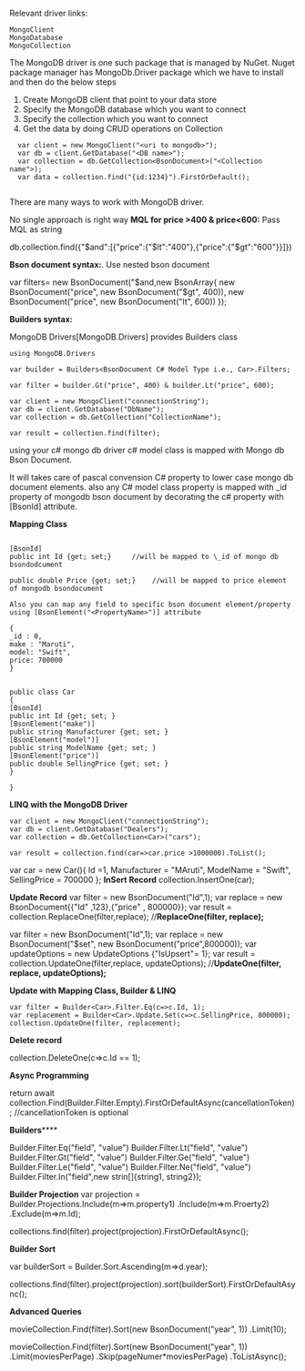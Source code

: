 
Relevant driver links:

    MongoClient
    MongoDatabase
    MongoCollection


The MongoDB driver is one such package that is managed by NuGet.
Nuget package manager has MongoDb.Driver package which we have to install and then do the below steps

  1. Create MongoDB client that point to your data store
  2. Specify the MongoDB database which you want to connect
  3. Specify the collection which you want to connect
  4. Get the data by doing CRUD operations on Collection

```
  var client = new MongoClient("<uri to mongodb>");
  var db = client.GetDatabase("<DB name>");
  var collection = db.GetCollection<BsonDocument>("<Collection name">);
  var data = collection.find("{id:1234}").FirstOrDefault();
  
```
There are many ways to work with MongoDB driver.

No single approach is right way
**MQL for price >400 & price<600:** Pass MQL as string

db.collection.find({"$and":[{"price":{"$lt":"400"},{"price":{"$gt":"600"}}]})

**Bson document syntax:**.  Use nested bson document

var filters= new BsonDocument("$and,new BsonArray{
new BsonDocument("price", new BsonDocument("$gt", 400)),
new BsonDocument("price", new BsonDocument("lt", 600))
});

**Builders syntax:**


MongoDB Drivers[MongoDB.Drivers] provides Builders class

```
using MongoDB.Drivers

var builder = Builders<BsonDocument C# Model Type i.e., Car>.Filters;

var filter = builder.Gt("price", 400) & builder.Lt("price", 600);

var client = new MongoClient("connectionString");
var db = client.GetDatabase("DbName");
var collection = db.GetCollection("CollectionName");

var result = collection.find(filter);

```
using your c# mongo db driver c# model class is mapped with Mongo db Bson Document.

It will takes care of pascal convension C# property to lower case mongo db document elements.
also any C# model class property is mapped with \_id property of mongodb bson document by decorating the c# property with [BsonId] attribute.

**Mapping Class**
```

[BsonId]
public int Id {get; set;}     //will be mapped to \_id of mongo db bsondodcument

public double Price {get; set;}    //will be mapped to price element of mongodb bsondocument

Also you can map any field to specific bson document element/property using [BsonElement("<PropertyName>")] attribute

{
_id : 0,
make : "Maruti",
model: "Swift",
price: 700000
}


public class Car
{
[BsonId]
public int Id {get; set; }
[BsonElement("make")]
public string Manufacturer {get; set; }
[BsonElement("model")]
public string ModelName {get; set; }
[BsonElement("price")]
public double SellingPrice {get; set; }
}

}
```

**LINQ with the MongoDB Driver**
```
var client = new MongoClient("connectionString");
var db = client.GetDatabase("Dealers");
var collection = db.GetCollection<Car>("cars");

var result = collection.find(car=>car.price >1000000).ToList();
```

var car = new Car(){
Id =1,
Manufacturer = "MAruti",
ModelName = "Swift",
SellingPrice = 700000
};
**InSert Record**
collection.InsertOne(car);

**Update Record**
var filter = new BsonDocument("Id",1);
var replace = new BsonDocument{{"Id" ,123},{"price" , 800000}};
var result = collection.ReplaceOne(filter,replace); //**ReplaceOne(filter, replace);**

var filter = new BsonDocument("Id",1);
var replace = new BsonDocument("$set", new BsonDocument("price",800000));
var updateOptions = new UpdateOptions {"IsUpsert"= 1};
var result = collection.UpdateOne(filter,replace, updateOptions); //**UpdateOne(filter, replace, updateOptions);**

**Update with Mapping Class, Builder & LINQ**

```
var filter = Builder<Car>.Filter.Eq(c=>c.Id, 1);
var replacement = Builder<Car>.Update.Set(c=>c.SellingPrice, 800000);
collection.UpdateOne(filter, replacement);
```

**Delete record**

collection.DeleteOne(c=>c.Id == 1);


**Async Programming**

return await collection.Find(Builder<Car>.Filter.Empty).FirstOrDefaultAsync(cancellationToken); //cancellationToken is optional
    
**Builders******

Builder<BsonDocumentModelType>.Filter.Eq("field", "value")
Builder<BsonDocumentModelType>.Filter.Lt("field", "value")
Builder<BsonDocumentModelType>.Filter.Gt("field", "value")
Builder<BsonDocumentModelType>.Filter.Ge("field", "value")
Builder<BsonDocumentModelType>.Filter.Le("field", "value")
Builder<BsonDocumentModelType>.Filter.Ne("field", "value")
Builder<BsonDocumentModelType>.Filter.In("field",new strin[]{string1, string2});

**Builder Projection**
var projection = Builder<BsonDocumentModelType>.Projections.Include(m=>m.property1)
    .Include(m=>m.Proerty2)
    .Exclude(m=>m.Id);
    
 collections.find<car>(filter).project<car>(projection).FirstOrDefaultAsync();
 
**Builder Sort**

var builderSort = Builder<Movie>.Sort.Ascending(m=>d.year);
    
 collections.find<car>(filter).project<car>(projection).sort(builderSort).FirstOrDefaultAsync();
    
 **Advanced Queries**
    
 movieCollection.Find<Movie>(filter).Sort(new BsonDocument("year", 1))
    .Limit(10);
    
movieCollection.Find<Movie>(filter).Sort(new BsonDocument("year", 1))
    .Limit(moviesPerPage)
    .Skip(pageNumer*moviesPerPage)
    .ToListAsync();
    




